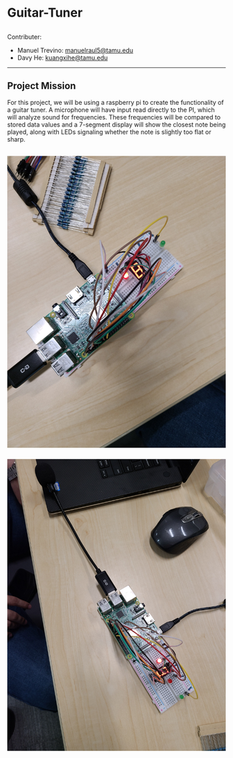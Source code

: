 # Guitar-Tuner

##
Contributer:

- Manuel Trevino: manuelraul5@tamu.edu
- Davy He: kuangxihe@tamu.edu

---
## Project Mission
For this project, we will be using a raspberry pi to create the functionality of a guitar tuner. A microphone will have input read directly to the PI, which will analyze sound for frequencies. These frequencies will be compared to stored data values and a 7-segment display will show the closest note being played, along with LEDs signaling whether the note is slightly too flat or sharp.


##
![Guitar_1](/images/Guitar_1.jpg)
###
![Guitar_2](/images/Guitar_2.jpg)
